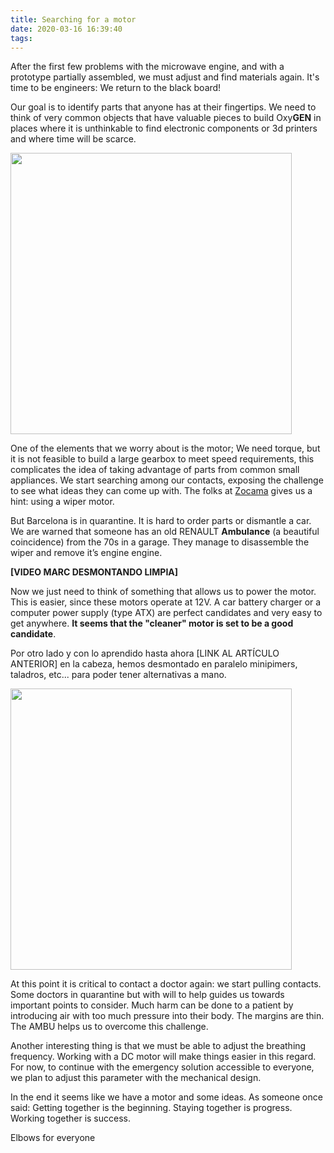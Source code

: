 ```yaml
---
title: Searching for a motor
date: 2020-03-16 16:39:40
tags:
---
```

After the first few problems with the microwave engine, and with a prototype partially assembled, we must adjust and find materials again. It's time to be engineers: We return to the black board!

Our goal is to identify parts that anyone has at their fingertips. We need to think of very common objects that have valuable pieces to build Oxy**GEN** in places where it is unthinkable to find electronic components or 3d printers and where time will be scarce.


<img src="/images/buscando-un-motor/material.jpeg" width="450">

One of the elements that we worry about is the motor; We need torque, but it is not feasible to build a large gearbox to meet speed requirements, this complicates the idea of taking advantage of parts from common small appliances. We start searching among our contacts, exposing the challenge to see what ideas they can come up with. The folks at [Zocama](https://zocama.com) gives us a hint: using a wiper motor.

But Barcelona is in quarantine. It is hard to order parts or dismantle a car. We are warned that someone has an old RENAULT **Ambulance** (a beautiful coincidence) from the 70s in a garage. They manage to disassemble the wiper and remove it’s engine engine.

**[VIDEO MARC DESMONTANDO LIMPIA]**

Now we just need to think of something that allows us to power the motor. This is easier, since these motors operate at 12V. A car battery charger or a computer power supply (type ATX) are perfect candidates and very easy to get anywhere. **It seems that the "cleaner" motor is set to be a good candidate**.

Por otro lado y con lo aprendido hasta ahora [LINK AL ARTÍCULO ANTERIOR] en la cabeza, hemos desmontado en paralelo minipimers, taladros, etc... para poder tener alternativas a mano.

<img src="/images/buscando-un-motor/motors.jpeg" width="450">

At this point it is critical to contact a doctor again: we start pulling contacts. Some doctors in quarantine but with will to help guides us towards important points to consider. Much harm can be done to a patient by introducing air with too much pressure into their body. The margins are thin. The AMBU helps us to overcome this challenge.

Another interesting thing is that we must be able to adjust the breathing frequency. Working with a DC motor will make things easier in this regard. For now, to continue with the emergency solution accessible to everyone, we plan to adjust this parameter with the mechanical design.

In the end it seems like we have a motor and some ideas. As someone once said: Getting together is the beginning. Staying together is progress. Working together is success.

Elbows for everyone